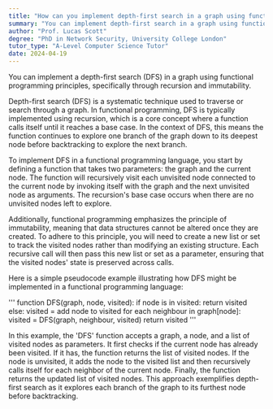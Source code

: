 ```yaml
---
title: "How can you implement depth-first search in a graph using functional programming?"
summary: "You can implement depth-first search in a graph using functional programming through recursion and immutability."
author: "Prof. Lucas Scott"
degree: "PhD in Network Security, University College London"
tutor_type: "A-Level Computer Science Tutor"
date: 2024-04-19
---
```


You can implement a depth-first search (DFS) in a graph using functional programming principles, specifically through recursion and immutability.

Depth-first search (DFS) is a systematic technique used to traverse or search through a graph. In functional programming, DFS is typically implemented using recursion, which is a core concept where a function calls itself until it reaches a base case. In the context of DFS, this means the function continues to explore one branch of the graph down to its deepest node before backtracking to explore the next branch.

To implement DFS in a functional programming language, you start by defining a function that takes two parameters: the graph and the current node. The function will recursively visit each unvisited node connected to the current node by invoking itself with the graph and the next unvisited node as arguments. The recursion's base case occurs when there are no unvisited nodes left to explore.

Additionally, functional programming emphasizes the principle of immutability, meaning that data structures cannot be altered once they are created. To adhere to this principle, you will need to create a new list or set to track the visited nodes rather than modifying an existing structure. Each recursive call will then pass this new list or set as a parameter, ensuring that the visited nodes' state is preserved across calls.

Here is a simple pseudocode example illustrating how DFS might be implemented in a functional programming language:

'''
function DFS(graph, node, visited):
    if node is in visited:
        return visited
    else:
        visited = add node to visited
        for each neighbour in graph[node]:
            visited = DFS(graph, neighbour, visited)
        return visited
'''

In this example, the 'DFS' function accepts a graph, a node, and a list of visited nodes as parameters. It first checks if the current node has already been visited. If it has, the function returns the list of visited nodes. If the node is unvisited, it adds the node to the visited list and then recursively calls itself for each neighbor of the current node. Finally, the function returns the updated list of visited nodes. This approach exemplifies depth-first search as it explores each branch of the graph to its furthest node before backtracking.
    